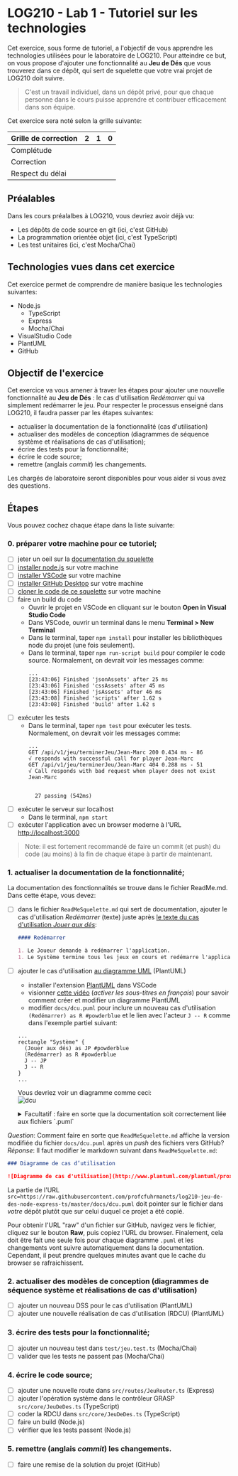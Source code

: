 # LOG210 - Lab 1 - Tutoriel sur les technologies

Cet exercice, sous forme de tutoriel, a l'objectif de vous apprendre les technologies utilisées pour le laboratoire de LOG210. 
Pour atteindre ce but, on vous propose d'ajouter une fonctionnalité au **Jeu de Dés** que vous trouverez dans ce dépôt, qui sert de squelette que votre vrai projet de LOG210 doit suivre.

> C'est un travail individuel, dans un dépôt privé, pour que chaque personne dans le cours puisse apprendre et contribuer efficacement dans son équipe.

Cet exercice sera noté selon la grille suivante:

| Grille de correction  | 2 | 1 | 0 |
|---|---|---|---|
| Complétude  |   |   |   |
| Correction  |   |   |   |
| Respect du délai  |   |   |   |

## Préalables

Dans les cours préalalbes à LOG210, vous devriez avoir déjà vu:

- Les dépôts de code source en git (ici, c'est GitHub)
- La programmation orientée objet (ici, c'est TypeScript)
- Les test unitaires (ici, c'est Mocha/Chai)

## Technologies vues dans cet exercice

Cet exercice permet de comprendre de manière basique les technologies suivantes:

- Node.js
  - TypeScript
  - Express
  - Mocha/Chai
- VisualStudio Code
- PlantUML
- GitHub

## Objectif de l'exercice

Cet exercice va vous amener à traver les étapes pour ajouter une nouvelle fonctionnalité au **Jeu de Dés** : le cas d'utilisation *Redémarrer* qui va simplement redémarrer le jeu. 
Pour respecter le processus enseigné dans LOG210, il faudra passer par les étapes suivantes:

- actualiser la documentation de la fonctionnalité (cas d'utilisation)
- actualiser des modèles de conception (diagrammes de séquence système et réalisations de cas d'utilisation);
- écrire des tests pour la fonctionnalité;
- écrire le code source;
- remettre (anglais *commit*) les changements.

Les chargés de laboratoire seront disponibles pour vous aider si vous avez des questions.

## Étapes

Vous pouvez cochez chaque étape dans la liste suivante:

### 0. préparer votre machine pour ce tutoriel;

- [ ] jeter un oeil sur la [documentation du squelette](ReadMeSquelette.md)
- [ ] [installer node.js](https://nodejs.org/en/download/) sur votre machine
- [ ] [installer VSCode](https://code.visualstudio.com/Download) sur votre machine
- [ ] [installer GitHub Desktop](https://help.github.com/en/desktop/getting-started-with-github-desktop/installing-github-desktop) sur votre machine
- [ ] [cloner le code de ce squelette](https://help.github.com/en/github/creating-cloning-and-archiving-repositories/cloning-a-repository) sur votre machine
- [ ] faire un build du code
  - Ouvrir le projet en VSCode en cliquant sur le bouton **Open in Visual Studio Code**
  - Dans VSCode, ouvrir un terminal dans le menu **Terminal > New Terminal**
  - Dans le terminal, taper `npm install` pour installer les bibliothèques node du projet (une fois seulement).
  - Dans le terminal, taper `npm run-script build` pour compiler le code source.
    Normalement, on devrait voir les messages comme:
    ```
    ...
    [23:43:06] Finished 'jsonAssets' after 25 ms
    [23:43:06] Finished 'cssAssets' after 45 ms
    [23:43:06] Finished 'jsAssets' after 46 ms
    [23:43:08] Finished 'scripts' after 1.62 s
    [23:43:08] Finished 'build' after 1.62 s
    ```
- [ ] exécuter les tests
  - Dans le terminal, taper `npm test` pour exécuter les tests.
   Normalement, on devrait voir les messages comme:
    ```
    ...
    GET /api/v1/jeu/terminerJeu/Jean-Marc 200 0.434 ms - 86
    √ responds with successful call for player Jean-Marc
    GET /api/v1/jeu/terminerJeu/Jean-Marc 404 0.288 ms - 51
    √ Call responds with bad request when player does not exist Jean-Marc
    
    
      27 passing (542ms)    
    ```  
- [ ] exécuter le serveur sur localhost
  - Dans le terminal, `npm start`
- [ ] exécuter l'application avec un browser moderne à l'URL [http://localhost:3000](http://localhost:3000)

> Note: il est fortement recommandé de faire un commit (et push) du code (au moins) à la fin de chaque étape à partir de maintenant.

### 1. actualiser la documentation de la fonctionnalité;

La documentation des fonctionnalités se trouve dans le fichier ReadMe.md. Dans cette étape, vous devez:

- [ ] dans le fichier `ReadMeSquelette.md` qui sert de documentation, ajouter le cas d'utilisation *Redémarrer* (texte) juste après [le texte du cas d'utilisation *Jouer aux dés*](ReadMeSquelette.md#jouer-aux-dés):
  ```markdown
  #### Redémarrer

  1. Le Joueur demande à redémarrer l'application.
  1. Le Système termine tous les jeux en cours et redémarre l'application.
  ```
- [ ] ajouter le cas d'utilisation [au diagramme UML](docs/dcu.puml) (PlantUML)
  - installer l'extension [PlantUML](https://marketplace.visualstudio.com/items?itemName=jebbs.plantuml) dans VSCode
  - visionner [cette vidéo](https://www.youtube.com/watch?v=xkwJ9GwgZJU) (*activer les sous-titres en français*) pour savoir comment créer et modifier un diagramme PlantUML
  - modifier `docs/dcu.puml` pour inclure un nouveau cas d'utilisation `(Redémarrer) as R #powderblue` et le lien avec l'acteur `J -- R` comme dans l'exemple partiel suivant:
  ```
  ...
  rectangle "Système" {
    (Jouer aux dés) as JP #powderblue
    (Redémarrer) as R #powderblue
    J -- JP
    J -- R
  }
  ...

  ```
  Vous devriez voir un diagramme comme ceci:  
  ![dcu](https://www.plantuml.com/plantuml/svg/0/NOz1YiCm303lVeLeBxk7_g7dd9OKzgxQIjRKbeCiquRI_xJlwCUg19OjUp62cP7HlYgAjfnSea512qWSVnH25F8Q2xjwYZoXO8QgSo9x9Vgr-2CJ-XEET5Y59NnZHsEZbCR1brG4L92h8U9tAz20BUbGM1apmJT9G4Q7NgtfIgCcW1Kwjwn77ksZpM6k-hndsi3L0Nmibadj0k7vg9-h_WNRgPm3oJ4rMgIU36OK8LcD_f_GmMvdsU_KkvlR4mUxzmK0 "dcu")

   <details>
     <summary>Facultatif : faire en sorte que la documentation soit correctement liée aux fichiers `.puml`</summary><p>

*Question*: Comment faire en sorte que `ReadMeSquelette.md` affiche la version modifiée du fichier `docs/dcu.puml` après un *push* des fichiers vers GitHub?  
*Réponse*: Il faut modifier le markdown suivant dans `ReadMeSquelette.md`:
```markdown
### Diagramme de cas d’utilisation

![Diagramme de cas d'utilisation](http://www.plantuml.com/plantuml/proxy?cache=no&fmt=svg&src=https://raw.githubusercontent.com/profcfuhrmanets/log210-jeu-de-des-node-express-ts/master/docs/dcu.puml)
  ```
La partie de l'URL `src=https://raw.githubusercontent.com/profcfuhrmanets/log210-jeu-de-des-node-express-ts/master/docs/dcu.puml` doit pointer sur le fichier dans *votre* dépôt plutôt que sur celui duquel ce projet a été copié. 

Pour obtenir l'URL "raw" d'un fichier sur GitHub, navigez vers le fichier, cliquez sur le bouton **Raw**, puis copiez l'URL du browser. Finalement, cela doit être fait une seule fois pour chaque diagramme `.puml` et les changements vont suivre automatiquement dans la documentation. Cependant, il peut prendre quelques minutes avant que le cache du browser se rafraichissent.

</p></details>

### 2. actualiser des modèles de conception (diagrammes de séquence système et réalisations de cas d'utilisation)

- [ ] ajouter un nouveau DSS pour le cas d'utilisation (PlantUML)
- [ ] ajouter une nouvelle réalisation de cas d'utilisation (RDCU) (PlantUML)

### 3. écrire des tests pour la fonctionnalité;

- [ ] ajouter un nouveau test dans `test/jeu.test.ts` (Mocha/Chai) 
- [ ] valider que les tests ne passent pas (Mocha/Chai)

### 4. écrire le code source;

- [ ] ajouter une nouvelle route dans `src/routes/JeuRouter.ts` (Express)
- [ ] ajouter l'opération système dans le contrôleur GRASP `src/core/JeuDeDes.ts` (TypeScript)
- [ ] coder la RDCU dans `src/core/JeuDeDes.ts` (TypeScript)
- [ ] faire un build (Node.js)
- [ ] vérifier que les tests passent (Node.js)

### 5. remettre (anglais *commit*) les changements.

- [ ] faire une remise de la solution du projet (GitHub)
